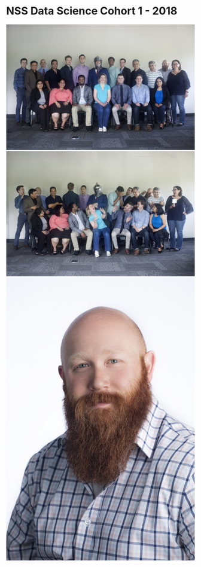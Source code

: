 # NSS Data Science Cohort 1 - 2018


![before](assets/img/class1.jpg?raw=true)
![after](assets/img/class2.jpg?raw=true)
![Brandon](assets/img/brandon1.jpg)
